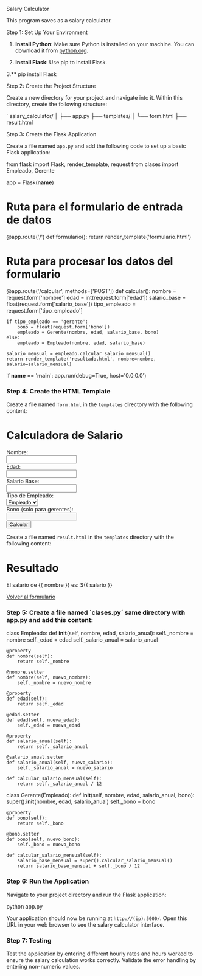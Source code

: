 Salary Calculator

This program saves as a salary calculator.

Step 1: Set Up Your Environment


1. **Install Python**: Make sure Python is installed on your machine. You can download it from [python.org](https://www.python.org/).

2. **Install Flask**: Use pip to install Flask.
   
3.** pip install Flask


Step 2: Create the Project Structure


Create a new directory for your project and navigate into it. Within this directory, create the following structure:

`
salary_calculator/
│
├── app.py
├── templates/
│   └── form.html
├── result.html


 Step 3: Create the Flask Application

Create a file named `app.py` and add the following code to set up a basic Flask application:

from flask import Flask, render_template, request
from clases import Empleado, Gerente
 
app = Flask(__name__)
 
# Ruta para el formulario de entrada de datos
@app.route('/')
def formulario():
    return render_template('formulario.html')
 
# Ruta para procesar los datos del formulario
@app.route('/calcular', methods=['POST'])
def calcular():
    nombre = request.form['nombre']
    edad = int(request.form['edad'])
    salario_base = float(request.form['salario_base'])
    tipo_empleado = request.form['tipo_empleado']
 
    if tipo_empleado == 'gerente':
        bono = float(request.form['bono'])
        empleado = Gerente(nombre, edad, salario_base, bono)
    else:
        empleado = Empleado(nombre, edad, salario_base)
 
    salario_mensual = empleado.calcular_salario_mensual()
    return render_template('resultado.html', nombre=nombre, salario=salario_mensual)
 
if __name__ == '__main__':
    app.run(debug=True, host='0.0.0.0')



### Step 4: Create the HTML Template

Create a file named `form.html` in the `templates` directory with the following content:

<!DOCTYPE html>
<html lang="en">
<head>
    <meta charset="UTF-8">
    <meta name="viewport" content="width=device-width, initial-scale=1.0">
    <title>Calculadora de Salario</title>
</head>
<body>
    <h1>Calculadora de Salario</h1>
    <form action="/calcular" method="post">
        <label for="nombre">Nombre:</label><br>
        <input type="text" id="nombre" name="nombre"><br>
        <label for="edad">Edad:</label><br>
        <input type="number" id="edad" name="edad"><br>
        <label for="salario_base">Salario Base:</label><br>
        <input type="number" id="salario_base" name="salario_base"><br>
        <label for="tipo_empleado">Tipo de Empleado:</label><br>
        <select id="tipo_empleado" name="tipo_empleado">
            <option value="empleado">Empleado</option>
            <option value="gerente">Gerente</option>
        </select><br>
        <label for="bono">Bono (solo para gerentes):</label><br>
        <input type="number" id="bono" name="bono" step="any" disabled><br>
        <input type="submit" value="Calcular">
    </form>
    <script>
        document.getElementById('tipo_empleado').addEventListener('change', function() {
            var bonoInput = document.getElementById('bono');
            if (this.value === 'gerente') {
                bonoInput.disabled = false;
            } else {
                bonoInput.disabled = true;
            }
        });
    </script>
</body>
</html>


Create a file named `result.html` in the `templates` directory with the following content:

<!DOCTYPE html>
<html lang="en">
<head>
    <meta charset="UTF-8">
    <meta name="viewport" content="width=device-width, initial-scale=1.0">
    <title>Resultado</title>
</head>
<body>
    <h1>Resultado</h1>
    <p>El salario de {{ nombre }} es: ${{ salario }}</p>
    <a href="/">Volver al formulario</a>
</body>
</html>



### Step 5: Create a file named ´clases.py´ same directory with app.py and add this content: 

class Empleado:
    def __init__(self, nombre, edad, salario_anual):
        self._nombre = nombre
        self._edad = edad
        self._salario_anual = salario_anual
 
    @property
    def nombre(self):
        return self._nombre
 
    @nombre.setter
    def nombre(self, nuevo_nombre):
        self._nombre = nuevo_nombre
 
    @property
    def edad(self):
        return self._edad
 
    @edad.setter
    def edad(self, nueva_edad):
        self._edad = nueva_edad
 
    @property
    def salario_anual(self):
        return self._salario_anual
 
    @salario_anual.setter
    def salario_anual(self, nuevo_salario):
        self._salario_anual = nuevo_salario
 
    def calcular_salario_mensual(self):
        return self._salario_anual / 12
 
class Gerente(Empleado):
    def __init__(self, nombre, edad, salario_anual, bono):
        super().__init__(nombre, edad, salario_anual)
        self._bono = bono
 
    @property
    def bono(self):
        return self._bono
 
    @bono.setter
    def bono(self, nuevo_bono):
        self._bono = nuevo_bono
 
    def calcular_salario_mensual(self):
        salario_base_mensual = super().calcular_salario_mensual()
        return salario_base_mensual + self._bono / 12


### Step 6: Run the Application

Navigate to your project directory and run the Flask application:

python app.py


Your application should now be running at `http://(ip):5000/`. Open this URL in your web browser to see the salary calculator interface.

### Step 7: Testing

Test the application by entering different hourly rates and hours worked to ensure the salary calculation works correctly. Validate the error handling by entering non-numeric values.

